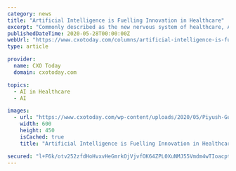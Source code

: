 ```yaml
---
category: news
title: "Artificial Intelligence is Fuelling Innovation in Healthcare"
excerpt: "Commonly described as the new nervous system of healthcare, Artificial Intelligence (AI) has become a key growth driver in the healthcare industry. According to a study by Allied Market Research ..."
publishedDateTime: 2020-05-28T00:00:00Z
webUrl: "https://www.cxotoday.com/columns/artificial-intelligence-is-fuelling-innovation-in-healthcare/"
type: article

provider:
  name: CXO Today
  domain: cxotoday.com

topics:
  - AI in Healthcare
  - AI

images:
  - url: "https://www.cxotoday.com/wp-content/uploads/2020/05/Piyush-Gupta.jpg"
    width: 600
    height: 450
    isCached: true
    title: "Artificial Intelligence is Fuelling Innovation in Healthcare"

secured: "l+F6k/otv252zfdHoHvxvHeGmrkOjVjvfOK64ZPL0XuNMJ55Vmdm4wTIoacptaOZpWp7VIY9hqNXFRTld2KXraA6CKyqWLlpQM/dikVoG1AmpYm6RfvZYrEsVxiuJvzC0CvknLLUAS0qinqZLNnm30fw6hNazVwvxKAdXlTH2ECMBOX5+kvQlszd595Mn7T0b9EhyoKVMWsnRj5LEfC9gBOPyHjc0XglzdtI2JkMyv0eJPy0p3M+UV63hegDTBKhJ0vf9ZbFMEtzt5svi21eXoPQx+JZXOtC5iHsfVQEbzTez1o/F5ZYwgCv5cX8xL17;hqMCz3Hz9m/EKbDfZozCCQ=="
---
```


